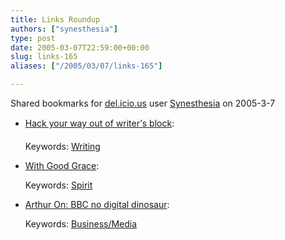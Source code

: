 ```yaml
---
title: Links Roundup
authors: ["synesthesia"]
type: post
date: 2005-03-07T22:59:00+00:00
slug: links-165 
aliases: ["/2005/03/07/links-165"]

---
```

Shared bookmarks for [del.icio.us][1] user  [Synesthesia][2] on 2005-3-7

  * [Hack your way out of writer&#8217;s block][3]:
   
    Keywords: [Writing][4]
  * [With Good Grace][5]:
   
    Keywords: [Spirit][6]
  * [Arthur On: BBC no digital dinosaur][7]:
   
    Keywords: [Business/Media][8]

 [1]: https://del.icio.us/
 [2]: https://del.icio.us/synesthesia
 [3]: https://www.43folders.com/2004/11/hack_your_way_o_1.html "https://www.43folders.com/2004/11/hack_your_way_o_1.html"
 [4]: https://del.icio.us/synesthesia/Writing
 [5]: https://www.kathrynpetro.com/mindfullife/archives/000803.html "https://www.kathrynpetro.com/mindfullife/archives/000803.html"
 [6]: https://del.icio.us/synesthesia/Spirit
 [7]: https://www.netimperative.com/2005/03/04/bbc_digital_charter "https://www.netimperative.com/2005/03/04/bbc_digital_charter"
 [8]: https://del.icio.us/synesthesia/Business/Media
